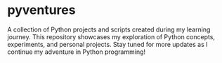 # pyventures
A collection of Python projects and scripts created during my learning journey. This repository showcases my exploration of Python concepts, experiments, and personal projects. Stay tuned for more updates as I continue my adventure in Python programming!

